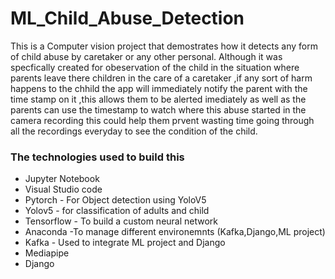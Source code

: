 # ML_Child_Abuse_Detection
This is a Computer vision project that demostrates how it detects any form of child abuse by caretaker or any other personal.
Although it was specfically created for obeservation of the child in the situation where parents leave there children in the care
of a caretaker ,if any sort of harm happens to the chhild the app will immediately notify the parent with the time stamp on it ,this allows
them to be alerted imediately as well as the parents can use the timestamp to watch where this abuse started in the camera recording this could help them prvent
wasting time going through all the recordings everyday to see the condition of the child.

### The technologies used to build this
* Jupyter Notebook 
* Visual Studio code 
* Pytorch - For Object detection using YoloV5
* Yolov5 - for classification of adults and child
* Tensorflow - To build a custom neural network
* Anaconda -To manage different environemnts (Kafka,Django,ML project)
* Kafka - Used to integrate ML project and Django 
* Mediapipe
* Django
